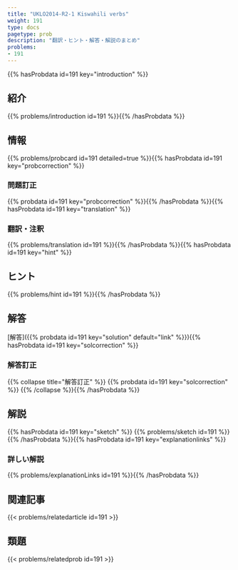 ```yaml
---
title: "UKLO2014-R2-1 Kiswahili verbs"
weight: 191
type: docs
pagetype: prob
description: "翻訳・ヒント・解答・解説のまとめ"
problems: 
- 191
---
```


{{% hasProbdata id=191 key="introduction" %}}

## 紹介

{{% problems/introduction id=191 %}}{{% /hasProbdata %}}

## 情報

{{% problems/probcard id=191 detailed=true %}}{{% hasProbdata id=191 key="probcorrection" %}}

### 問題訂正

{{% probdata id=191 key="probcorrection" %}}{{% /hasProbdata %}}{{% hasProbdata id=191 key="translation" %}}

### 翻訳・注釈

{{% problems/translation id=191 %}}{{% /hasProbdata %}}{{% hasProbdata id=191 key="hint" %}}

## ヒント

{{% problems/hint id=191 %}}{{% /hasProbdata %}}

## 解答

[解答]({{% probdata id=191 key="solution" default="link" %}}){{% hasProbdata id=191 key="solcorrection" %}}

### 解答訂正

{{% collapse title="解答訂正" %}}
{{% probdata id=191 key="solcorrection" %}}
{{% /collapse %}}{{% /hasProbdata %}}

## 解説

{{% hasProbdata id=191 key="sketch" %}}
{{% problems/sketch id=191 %}}
{{% /hasProbdata %}}{{% hasProbdata id=191 key="explanationlinks" %}}

### 詳しい解説

{{% problems/explanationLinks id=191 %}}{{% /hasProbdata %}}

## 関連記事

{{< problems/relatedarticle id=191 >}}

## 類題

{{< problems/relatedprob id=191 >}}

